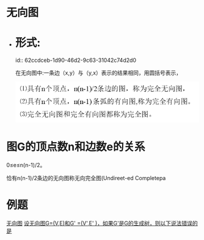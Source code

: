 # 无向图
- # 形式:
  id:: 62ccdceb-1d90-46d2-9c63-31042c74d2d0
  
  在无向图中:一条边（x,y）与（y,x）表示的结果相同，用圆括号表示，
  
  ![Untitled.png](../assets/Untitled_1657593335645_0.png)
# 图G的顶点数n和边数e的关系

0≤e≤n(n-1)/2。

恰有n(n-1)/2条边的无向图称无向完全图(Undireet-ed Completepa
# 例题

[无向图](%E6%97%A0%E5%90%91%E5%9B%BE%20aabfcc74b50c4b86b3f9c8e7926d2a0a.md) [设无向图G=(V,E)和G' =(V',E' )，如果G'是G的生成树，则以下说法错误的是](../%E6%95%B0%E6%8D%AE%E7%BB%93%E6%9E%84%206c6673ee9a5944b887f4e7681d3421ef.md)